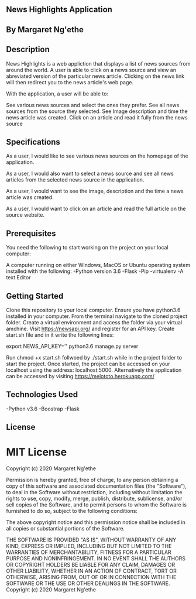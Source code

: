 ## News Highlights Application

## By Margaret Ng'ethe

## Description

News Highlights is a web appliction that displays a list of news sources from around the world. A user is able to click on a news source and view an abreviated version of the particular news article. Clicking on the news link will then redirect you to the news article's web page.

With the application, a user will be able to:

See various news sources and select the ones they prefer.
See all news sources from the source they selected.
See Image description and time the news article was created.
Click on an article and read it fully from the news source

## Specifications
As a user, I would like to see various news sources on the homepage of the application.

As a user, I would also want to select a news source and see all news articles from the selected news source in the application.

As a user, I would want to see the image, description and the time a news article was created.

As a user, I would want to click on an article and read the full article on the source website.

## Prerequisites

You need the following to start working on the project on your local computer:

A computer running on either Windows, MacOS or Ubuntu operating system installed with the following:
-Python version 3.6
-Flask
-Pip
-virtualenv
-A text  Editor


## Getting Started
Clone this repository to your local computer.
Ensure you have python3.6 installed in your computer.
From the terminal navigate to the cloned project folder.
Create a virtual environment and access the folder via your virtual amchine.
Visit https://newsapi.org/ and register for an API key.
Create start.sh file and in it write the following lines:


 export NEWS_API_KEY='<Your-Api-Key>'
 python3.6 manage.py server


Run chmod +x start.sh follwoed by ./start.sh while in the project folder to start the project.
Once started, the project can be accessed on your localhost using the address: localhost:5000.
Alternatively the application can be accessed by visiting https://melototo.herokuapp.com/

## Technologies Used
-Python v3.6
-Boostrap
-Flask


## License
# MIT License

Copyright (c) 2020 Margaret Ng'ethe

Permission is hereby granted, free of charge, to any person obtaining a copy of this software and associated documentation files (the "Software"), to deal in the Software without restriction, including without limitation the rights to use, copy, modify, merge, publish, distribute, sublicense, and/or sell copies of the Software, and to permit persons to whom the Software is furnished to do so, subject to the following conditions:

The above copyright notice and this permission notice shall be included in all copies or substantial portions of the Software.

THE SOFTWARE IS PROVIDED "AS IS", WITHOUT WARRANTY OF ANY KIND, EXPRESS OR IMPLIED, INCLUDING BUT NOT LIMITED TO THE WARRANTIES OF MERCHANTABILITY, FITNESS FOR A PARTICULAR PURPOSE AND NONINFRINGEMENT. IN NO EVENT SHALL THE AUTHORS OR COPYRIGHT HOLDERS BE LIABLE FOR ANY CLAIM, DAMAGES OR OTHER LIABILITY, WHETHER IN AN ACTION OF CONTRACT, TORT OR OTHERWISE, ARISING FROM, OUT OF OR IN CONNECTION WITH THE SOFTWARE OR THE USE OR OTHER DEALINGS IN THE SOFTWARE. Copyright (c) 2020 Margaret Ng'ethe
